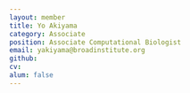 ```yaml
---
layout: member
title: Yo Akiyama
category: Associate
position: Associate Computational Biologist
email: yakiyama@broadinstitute.org
github: 
cv:
alum: false
---
```


